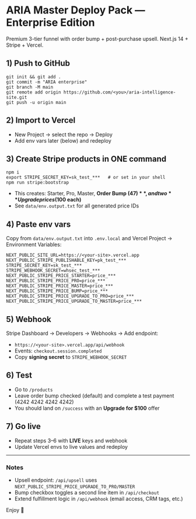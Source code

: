 # ARIA Master Deploy Pack — Enterprise Edition

Premium 3-tier funnel with order bump + post-purchase upsell. Next.js 14 + Stripe + Vercel.

## 1) Push to GitHub
```
git init && git add .
git commit -m "ARIA enterprise"
git branch -M main
git remote add origin https://github.com/<you>/aria-intelligence-site.git
git push -u origin main
```

## 2) Import to Vercel
- New Project → select the repo → Deploy
- Add env vars later (below) and redeploy

## 3) Create Stripe products in ONE command
```
npm i
export STRIPE_SECRET_KEY=sk_test_***   # or set in your shell
npm run stripe:bootstrap
```
- This creates: Starter, Pro, Master, **Order Bump ($47)**, and two **Upgrade prices ($100 each)**
- See `data/env.output.txt` for all generated price IDs

## 4) Paste env vars
Copy from `data/env.output.txt` into `.env.local` and Vercel Project → Environment Variables:
```
NEXT_PUBLIC_SITE_URL=https://<your-site>.vercel.app
NEXT_PUBLIC_STRIPE_PUBLISHABLE_KEY=pk_test_***
STRIPE_SECRET_KEY=sk_test_***
STRIPE_WEBHOOK_SECRET=whsec_test_***
NEXT_PUBLIC_STRIPE_PRICE_STARTER=price_***
NEXT_PUBLIC_STRIPE_PRICE_PRO=price_***
NEXT_PUBLIC_STRIPE_PRICE_MASTER=price_***
NEXT_PUBLIC_STRIPE_PRICE_BUMP=price_***
NEXT_PUBLIC_STRIPE_PRICE_UPGRADE_TO_PRO=price_***
NEXT_PUBLIC_STRIPE_PRICE_UPGRADE_TO_MASTER=price_***
```

## 5) Webhook
Stripe Dashboard → Developers → Webhooks → Add endpoint:
- `https://<your-site>.vercel.app/api/webhook`
- Events: `checkout.session.completed`
- Copy **signing secret** to `STRIPE_WEBHOOK_SECRET`

## 6) Test
- Go to `/products`
- Leave order bump checked (default) and complete a test payment (4242 4242 4242 4242)
- You should land on `/success` with an **Upgrade for $100** offer

## 7) Go live
- Repeat steps 3–6 with **LIVE** keys and webhook
- Update Vercel envs to live values and redeploy

---

### Notes
- Upsell endpoint: `/api/upsell` uses `NEXT_PUBLIC_STRIPE_PRICE_UPGRADE_TO_PRO/MASTER`
- Bump checkbox toggles a second line item in `/api/checkout`
- Extend fulfillment logic in `/api/webhook` (email access, CRM tags, etc.)

Enjoy 🚀
